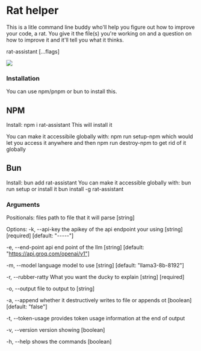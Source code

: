 # Rat helper

This is a litle command line buddy who'll help you figure out how to improve your code, a rat.
You give it the file(s) you're working on and a question on how to improve it and it'll tell you what it thinks.

rat-assistant <command> [...flags]

![](output.gif)

### Installation

You can use npm/pnpm or bun to install this.

## NPM

Install: npm i rat-assistant
This will install it

You can make it accessibile globally with:
npm run setup-npm
which would let you access it anywhere
and then
npm run destroy-npm
to get rid of it globally

## Bun

Install: bun add rat-assistant
You can make it accessible globally with:
bun run setup
or install it bun install -g rat-assistant

### Arguments

Positionals:
files path to file that it will parse [string]

Options:
-k, --api-key the apikey of the api endpoint your using
[string] [required] [default: "-----"]

-e, --end-point api end point of the llm
[string] [default: "https://api.groq.com/openai/v1"]

-m, --model language model to use [string] [default: "llama3-8b-8192"]

-r, --rubber-ratty What you want the ducky to explain [string] [required]

-o, --output file to output to [string]

-a, --append whether it destructively writes to file or appends ot
[boolean] [default: "false"]

-t, --token-usage provides token usage information at the end of output

-v, --version version showing [boolean]

-h, --help shows the commands [boolean]
